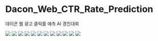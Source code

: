# Dacon_Web_CTR_Rate_Prediction
데이콘 웹 광고 클릭률 예측 AI 경진대회

![](https://velog.velcdn.com/images/yoru/post/9cd5d7ba-50f5-4a18-bf86-a4364868f9fe/image.jpg)
![](https://velog.velcdn.com/images/yoru/post/ec4e29c0-9c28-4417-b7d2-37771ea4f075/image.jpg)
![](https://velog.velcdn.com/images/yoru/post/36b9b46a-edcd-4379-82a3-cefcff1e50aa/image.jpg)
![](https://velog.velcdn.com/images/yoru/post/4d7919f8-361b-4fa8-8a8d-14fc7ae91feb/image.jpg)
![](https://velog.velcdn.com/images/yoru/post/999f8411-2d18-48c5-974c-50511db2016c/image.jpg)
![](https://velog.velcdn.com/images/yoru/post/b2583783-28ab-423b-bda2-41874abefb5e/image.jpg)
![](https://velog.velcdn.com/images/yoru/post/cf88205b-1f88-4077-8150-d425acd0a8f7/image.jpg)
![](https://velog.velcdn.com/images/yoru/post/5504f24c-532f-4aaf-847c-f0fb28974695/image.jpg)
![](https://velog.velcdn.com/images/yoru/post/ff330ecf-5180-4575-ae51-f42521b26747/image.jpg)
![](https://velog.velcdn.com/images/yoru/post/07cdab5f-34bc-454f-97ce-49e4a4f1dd9b/image.jpg)
![](https://velog.velcdn.com/images/yoru/post/95a1e1af-8604-4ed9-bd3c-2fdca76dc107/image.jpg)
![](https://velog.velcdn.com/images/yoru/post/92456dbb-f5e8-4012-bb93-622fc866540e/image.jpg)


